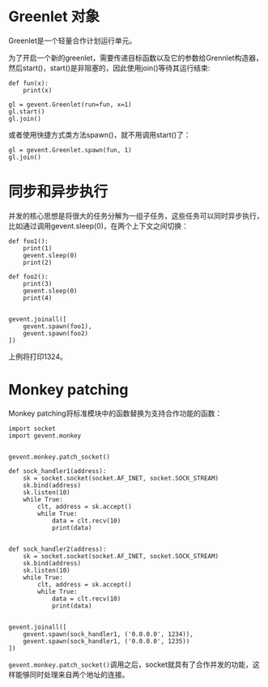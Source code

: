 # Greenlet 对象

Greenlet是一个轻量合作计划运行单元。

为了开启一个新的greenlet，需要传递目标函数以及它的参数给Grennlet构造器，然后start()，start()是非阻塞的，因此使用join()等待其运行结束:
```
def fun(x):
    print(x)

gl = gevent.Greenlet(run=fun, x=1)
gl.start()
gl.join()
```

或者使用快捷方式类方法spawn()，就不用调用start()了：
```
gl = gevent.Greenlet.spawn(fun, 1)
gl.join()
```

# 同步和异步执行

并发的核心思想是将很大的任务分解为一组子任务，这些任务可以同时异步执行，比如通过调用gevent.sleep(0)，在两个上下文之间切换：
```
def foo1():
    print(1)
    gevent.sleep(0)
    print(2)

def foo2():
    print(3)
    gevent.sleep(0)
    print(4)


gevent.joinall([
    gevent.spawn(foo1),
    gevent.spawn(foo2)
])
```
上例将打印1324。

# Monkey patching

Monkey patching将标准模块中的函数替换为支持合作功能的函数：
```
import socket
import gevent.monkey


gevent.monkey.patch_socket()

def sock_handler1(address):
    sk = socket.socket(socket.AF_INET, socket.SOCK_STREAM)
    sk.bind(address)
    sk.listen(10)
    while True:
        clt, address = sk.accept()
        while True:
            data = clt.recv(10)
            print(data)


def sock_handler2(address):
    sk = socket.socket(socket.AF_INET, socket.SOCK_STREAM)
    sk.bind(address)
    sk.listen(10)
    while True:
        clt, address = sk.accept()
        while True:
            data = clt.recv(10)
            print(data)


gevent.joinall([
    gevent.spawn(sock_handler1, ('0.0.0.0', 1234)),
    gevent.spawn(sock_handler1, ('0.0.0.0', 1235))
])
```
`gevent.monkey.patch_socket()`调用之后，socket就具有了合作并发的功能，这样能够同时处理来自两个地址的连接。
